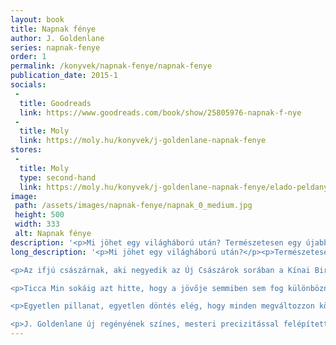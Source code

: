 ```yaml
---
layout: book
title: Napnak fénye
author: J. Goldenlane
series: napnak-fenye
order: 1
permalink: /konyvek/napnak-fenye/napnak-fenye
publication_date: 2015-1
socials:
 -
  title: Goodreads
  link: https://www.goodreads.com/book/show/25805976-napnak-f-nye
 -
  title: Moly
  link: https://moly.hu/konyvek/j-goldenlane-napnak-fenye
stores:
 -
  title: Moly
  type: second-hand
  link: https://moly.hu/konyvek/j-goldenlane-napnak-fenye/elado-peldanyok
image: 
 path: /assets/images/napnak-fenye/napnak_0_medium.jpg
 height: 500
 width: 333
 alt: Napnak fénye
description: '<p>Mi ​jöhet egy világháború után? Természetesen egy újabb világháború – állítja őfelsége, Tien Naga-Hai Huang-Ti, mert a történelem szerint az emberiség rendre elfelejti az atombombázás borzalmait, és mindig jön egy újabb Utolsó Háború. [...]</p>'
long_description: '<p>Mi ​jöhet egy világháború után?</p><p>Természetesen egy újabb világháború – állítja őfelsége, Tien Naga-Hai Huang-Ti, mert a történelem szerint az emberiség rendre elfelejti az atombombázás borzalmait, és mindig jön egy újabb Utolsó Háború.</p>

<p>Az ifjú császárnak, aki negyedik az Új Császárok sorában a Kínai Birodalom élén, rögtön a koronázása után leküzdhetetlennek látszó kihívásokkal kell szembenéznie: a kívülről fenyegető Ausztrál Föderáció mellett minden pillanatban számolnia kell a Birodalmon belüli riválisaival is.</p>

<p>Ticca Min sokáig azt hitte, hogy a jövője semmiben sem fog különbözni a kockanegyedek többi lakójának életétől. Jobb, ha az álmait még magának sem meri bevallani, csak elfogadja az egyetlen lehetséges utat.</p>

<p>Egyetlen pillanat, egyetlen döntés elég, hogy minden megváltozzon körülötte… és ami kezdetben csak izgalmas kalandnak tűnik, az idővel olyan események elindítója lesz, amellyel a Birodalom és a világ békéje is veszélybe kerül, az uralkodó és alattvalói sorsa pedig elválaszthatatlanul összefonódik.</p>

<p>J. Goldenlane új regényének színes, mesteri precizitással felépített világa kiváló érzékkel hozza össze a YA klasszikus elemeit, egy posztapokaliptikus világ képeit, és a finom humort – túllépve a megszokott kereteken, a fiatal és lélekben fiatal olvasók számára egyaránt emlékezetes módon mutatva be az új világrend meghatározó uralkodóházának intrikáit és a felnőttként helytálló fiatalok küzdelmeit.</p>'
---
```

